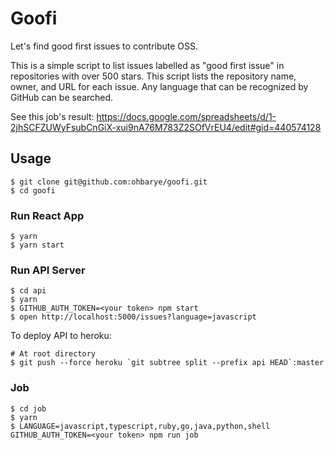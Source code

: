 # Goofi

Let's find good first issues to contribute OSS.

This is a simple script to list issues labelled as "good first issue" in repositories with over 500 stars. This script lists the repository name, owner, and URL for each issue. Any language that can be recognized by GitHub can be searched.

See this job's result: https://docs.google.com/spreadsheets/d/1-2jhSCFZUWyFsubCnGiX-xui9nA76M783Z2SOfVrEU4/edit#gid=440574128

## Usage

```shell
$ git clone git@github.com:ohbarye/goofi.git
$ cd goofi
```

### Run React App

```shell
$ yarn
$ yarn start
```

### Run API Server

```shell
$ cd api
$ yarn
$ GITHUB_AUTH_TOKEN=<your token> npm start
$ open http://localhost:5000/issues?language=javascript
```

To deploy API to heroku:

```shell
# At root directory
$ git push --force heroku `git subtree split --prefix api HEAD`:master
```

### Job

```shell
$ cd job
$ yarn
$ LANGUAGE=javascript,typescript,ruby,go,java,python,shell GITHUB_AUTH_TOKEN=<your token> npm run job
```
